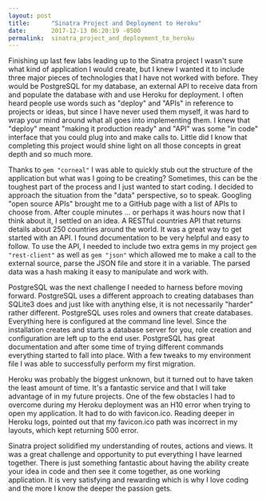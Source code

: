```yaml
---
layout: post
title:      "Sinatra Project and Deployment to Heroku"
date:       2017-12-13 06:20:19 -0500
permalink:  sinatra_project_and_deployment_to_heroku
---
```


Finishing up last few labs leading up to the Sinatra project I wasn't sure what kind of application I would create, but I knew I wanted it to include three major pieces of technologies that I have not worked with before. They would be PostgreSQL for my database, an external API to receive data from and populate the database with and use Heroku for deployment. I often heard people use words such as "deploy" and "APIs" in reference to projects or ideas, but since I have never used them myself, it was hard to wrap your mind around what all goes into implementing them. I knew that "deploy" meant "making it production ready" and "API" was some "in code" interface that you could plug into and make calls to. Little did I know that completing this project would shine light on all those concepts in great depth and so much more.

Thanks to `gem "corneal"` I was able to quickly stub out the structure of the application but what was I going to be creating? Sometimes, this can be the toughest part of the process and I just wanted to start coding. I decided to approach the situation from the "data" perspective, so to speak. Googling "open source APIs" brought me to a GitHub page with a list of APIs to choose from. After couple minutes ... or perhaps it was hours now that I think about it, I settled on an idea. A RESTful countries API that returns details about 250 countries around the world. It was a great way to get started with an API. I found documentation to be very helpful and easy to follow. To use the API, I needed to include two extra gems in my project `gem "rest-client"` as well as `gem "json"` which allowed me to make a call to the external source, parse the JSON file and store it in a variable. The parsed data was a hash making it easy to manipulate and work with.

PostgreSQL was the next challenge I needed to harness before moving forward. PostgreSQL uses a different approach to creating databases than SQLite3 does and just like with anything else, it is not necessarily "harder" rather different. PostgreSQL uses roles and owners that create databases. Everything here is configured at the command line level. Since the installation creates and starts a database server for you, role creation and configuration are left up to the end user. PostgreSQL has great documentation and after some time of trying different commands everything started to fall into place. With a few tweaks to my environment file I was able to successfully perform my first migration. 

Heroku was probably the biggest unknown, but it turned out to have taken the least amount of time. It's a fantastic service and that I will take advantage of in my future projects. One of the few obstacles I had to overcome during my Heroku deployment was an H10 error when trying to open my application. It had to do with favicon.ico. Reading deeper in Heroku logs, pointed out that my favicon.ico path was incorrect in my layouts, which kept returning 500 error. 

Sinatra project solidified my understanding of routes, actions and views. It was a great challenge and opportunity to put everything I have learned together. There is just something fantastic about having the ability create your idea in code and then see it come together, as one working application. It is very satisfying and rewarding which is why I love coding and the more I know the deeper the passion gets.


